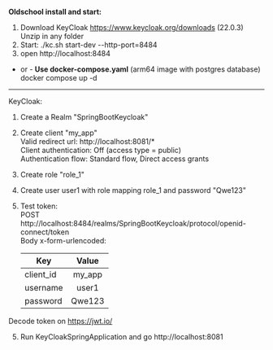 **Oldschool install and start:**
1) Download KeyCloak https://www.keycloak.org/downloads (22.0.3)
   Unzip in any folder
2) Start: ./kc.sh start-dev --http-port=8484
3) open http://localhost:8484
- or -
**Use docker-compose.yaml** (arm64 image with postgres database)
docker compose up -d
----
KeyCloak:
1) Create a Realm "SpringBootKeycloak"
2) Create client "my_app"\
   Valid redirect url: http://localhost:8081/* \
   Client authentication: Off (access type = public) \
   Authentication flow: Standard flow, Direct access grants
3) Create role "role_1"
4) Create user user1 with role mapping role_1 and password "Qwe123"
5) Test token:   
   POST
   http://localhost:8484/realms/SpringBootKeycloak/protocol/openid-connect/token \
   Body x-form-urlencoded:
   
   | Key   |      Value     |
   |----------|:-------------:|
   | client_id |my_app| 
   | username |user1| 
   | password |Qwe123|   
Decode token on https://jwt.io/

5) Run KeyCloakSpringApplication and go http://localhost:8081


